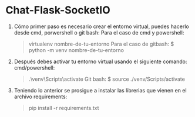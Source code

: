 # Chat-Flask-SocketIO
1. Cómo primer paso es necesario crear el entorno virtual, puedes hacerlo desde cmd, porwershell o git bash:
    Para el caso de cmd y powershell:
    > virtualenv nombre-de-tu-entorno
    Para el caso de gitbash:
    $ python -m venv nombre-de-tu-entorno
2. Después debes activar tu entorno virtual usando el siguiente comando:
    cmd/powershell:
    > .\venv\Scripts\activate
    Git bash:
    $ source ./venv/Scripts/activate
3. Teniendo lo anterior se prosigue a instalar las librerias que vienen en el archivo requirements:
    > pip install -r requirements.txt